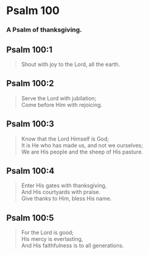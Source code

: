 # Psalm 100

### A Psalm of thanksgiving.

## Psalm 100:1

> Shout with joy to the Lord, all the earth.

## Psalm 100:2

> Serve the Lord with jubilation;  
> Come before Him with rejoicing.

## Psalm 100:3

> Know that the Lord Himself is God;  
> It is He who has made us, and not we ourselves;  
> We are His people and the sheep of His pasture.

## Psalm 100:4

> Enter His gates with thanksgiving,  
> And His courtyards with praise.  
> Give thanks to Him, bless His name.

## Psalm 100:5

> For the Lord is good;  
> His mercy is everlasting,  
> And His faithfulness is to all generations.
